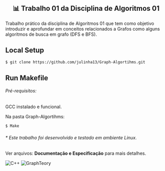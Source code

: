 <h2 align="center">📊 Trabalho 01 da Disciplina de Algoritmos 01</h2>

Trabalho prático da disciplina de Algoritmos 01 que tem como objetivo introduzir e aprofundar em conceitos relacionados a Grafos como alguns algoritmos de busca em grafo (DFS e BFS).

## Local Setup
```sh
$ git clone https://github.com/julinha13/Graph-Algortihms.git
```
## Run Makefile
###### Pré-requisitos:
GCC instalado e funcional.

Na pasta Graph-Algortihms: 
```sh
$ Make
```
###### * Este trabalho foi desenvolvido e testado em ambiente Linux.

Ver arquivos: **Documentação e Especificação** para mais detalhes.
  
![C++](https://img.shields.io/badge/C++-gray)
![GraphTeory](https://img.shields.io/badge/GraphTheory-gray)

